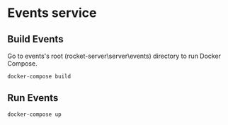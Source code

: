# Events service

## Build Events

Go to events's root (rocket-server\server\events) directory to run Docker Compose.

```
docker-compose build
```

## Run Events

```
docker-compose up
```

